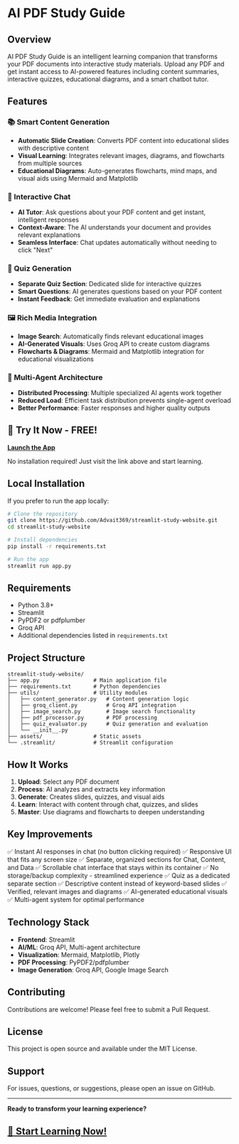 # AI PDF Study Guide

## Overview
AI PDF Study Guide is an intelligent learning companion that transforms your PDF documents into interactive study materials. Upload any PDF and get instant access to AI-powered features including content summaries, interactive quizzes, educational diagrams, and a smart chatbot tutor.

## Features

### 📚 Smart Content Generation
- **Automatic Slide Creation**: Converts PDF content into educational slides with descriptive content
- **Visual Learning**: Integrates relevant images, diagrams, and flowcharts from multiple sources
- **Educational Diagrams**: Auto-generates flowcharts, mind maps, and visual aids using Mermaid and Matplotlib

### 💬 Interactive Chat
- **AI Tutor**: Ask questions about your PDF content and get instant, intelligent responses
- **Context-Aware**: The AI understands your document and provides relevant explanations
- **Seamless Interface**: Chat updates automatically without needing to click "Next"

### 📝 Quiz Generation
- **Separate Quiz Section**: Dedicated slide for interactive quizzes
- **Smart Questions**: AI generates questions based on your PDF content
- **Instant Feedback**: Get immediate evaluation and explanations

### 🖼️ Rich Media Integration
- **Image Search**: Automatically finds relevant educational images
- **AI-Generated Visuals**: Uses Groq API to create custom diagrams
- **Flowcharts & Diagrams**: Mermaid and Matplotlib integration for educational visualizations

### 🤖 Multi-Agent Architecture
- **Distributed Processing**: Multiple specialized AI agents work together
- **Reduced Load**: Efficient task distribution prevents single-agent overload
- **Better Performance**: Faster responses and higher quality outputs

## 🚀 Try It Now - FREE!

**[Launch the App](https://ai-pdf-study-guide.streamlit.app/)**

No installation required! Just visit the link above and start learning.

## Local Installation

If you prefer to run the app locally:

```bash
# Clone the repository
git clone https://github.com/Advait369/streamlit-study-website.git
cd streamlit-study-website

# Install dependencies
pip install -r requirements.txt

# Run the app
streamlit run app.py
```

## Requirements

- Python 3.8+
- Streamlit
- PyPDF2 or pdfplumber
- Groq API
- Additional dependencies listed in `requirements.txt`

## Project Structure

```
streamlit-study-website/
├── app.py                 # Main application file
├── requirements.txt       # Python dependencies
├── utils/                 # Utility modules
│   ├── content_generator.py   # Content generation logic
│   ├── groq_client.py         # Groq API integration
│   ├── image_search.py        # Image search functionality
│   ├── pdf_processor.py       # PDF processing
│   ├── quiz_evaluator.py      # Quiz generation and evaluation
│   └── __init__.py
├── assets/                # Static assets
└── .streamlit/            # Streamlit configuration
```

## How It Works

1. **Upload**: Select any PDF document
2. **Process**: AI analyzes and extracts key information
3. **Generate**: Creates slides, quizzes, and visual aids
4. **Learn**: Interact with content through chat, quizzes, and slides
5. **Master**: Use diagrams and flowcharts to deepen understanding

## Key Improvements

✅ Instant AI responses in chat (no button clicking required)
✅ Responsive UI that fits any screen size
✅ Separate, organized sections for Chat, Content, and Data
✅ Scrollable chat interface that stays within its container
✅ No storage/backup complexity - streamlined experience
✅ Quiz as a dedicated separate section
✅ Descriptive content instead of keyword-based slides
✅ Verified, relevant images and diagrams
✅ AI-generated educational visuals
✅ Multi-agent system for optimal performance

## Technology Stack

- **Frontend**: Streamlit
- **AI/ML**: Groq API, Multi-agent architecture
- **Visualization**: Mermaid, Matplotlib, Plotly
- **PDF Processing**: PyPDF2/pdfplumber
- **Image Generation**: Groq API, Google Image Search

## Contributing

Contributions are welcome! Please feel free to submit a Pull Request.

## License

This project is open source and available under the MIT License.

## Support

For issues, questions, or suggestions, please open an issue on GitHub.

---

**Ready to transform your learning experience?**

## [🎯 Start Learning Now!](https://ai-pdf-study-guide.streamlit.app/)
